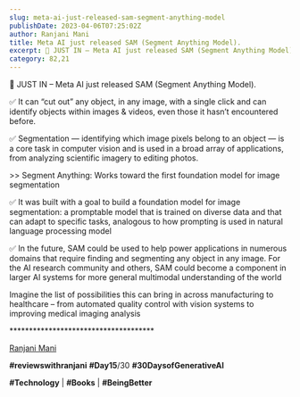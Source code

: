 ```yaml
---
slug: meta-ai-just-released-sam-segment-anything-model
publishDate: 2023-04-06T07:25:02Z
author: Ranjani Mani
title: Meta AI just released SAM (Segment Anything Model). 
excerpt: 💫 JUST IN – Meta AI just released SAM (Segment Anything Model). ✅ It can “cut out” any object, in any image, with a single click and can identify objects within images & videos, even those it hasn’t encountered before. ✅ Segmentation — identifying which image pixels belong to an object — is a core  ... 
category: 82,21
---
```


💫 JUST IN – Meta AI just released SAM (Segment Anything Model).

✅ It can “cut out” any object, in any image, with a single click and can identify objects within images & videos, even those it hasn’t encountered before.

✅ Segmentation — identifying which image pixels belong to an object — is a core task in computer vision and is used in a broad array of applications, from analyzing scientific imagery to editing photos.

\>> Segment Anything: Works toward the first foundation model for image segmentation

✅ It was built with a goal to build a foundation model for image segmentation: a promptable model that is trained on diverse data and that can adapt to specific tasks, analogous to how prompting is used in natural language processing model

✅ In the future, SAM could be used to help power applications in numerous domains that require finding and segmenting any object in any image. For the AI research community and others, SAM could become a component in larger AI systems for more general multimodal understanding of the world

Imagine the list of possibilities this can bring in across manufacturing to healthcare – from automated quality control with vision systems to improving medical imaging analysis

\*\*\*\*\*\*\*\*\*\*\*\*\*\*\*\*\*\*\*\*\*\*\*\*\*\*\*\*\*\*\*\*\*\*\*\*\*

[Ranjani Mani](https://www.linkedin.com/feed/#)

**#reviewswithranjani** **#Day15**/30 **#30DaysofGenerativeAI**

**#Technology** | **#Books** | **#BeingBetter**